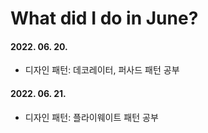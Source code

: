 # What did I do in June?

#### 2022. 06. 20.
- 디자인 패턴: 데코레이터, 퍼사드 패턴 공부

#### 2022. 06. 21.
- 디자인 패턴: 플라이웨이트  패턴 공부
